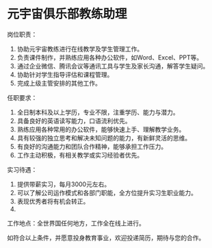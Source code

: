 # 元宇宙俱乐部教练助理

岗位职责：

1.  协助元宇宙教练进行在线教学及学生管理工作。
2.  负责课件制作，并熟练应用各种办公软件，如Word、Excel、PPT等。  
3.  通过企业微信、腾讯会议等通讯工具与学生及家长沟通，解答学生疑问。
4.  协助针对学生指导评估和课程管理。
5.  完成上级主管安排的其他工作。

任职要求：

1.  全日制本科及以上学历，专业不限，注重学历、能力与潜力。
2.  具备良好的英语读写能力，口语流利优先。
3.  熟练应用各种常用的办公软件，能够快速上手、理解教学业务。
4.  具有较强的独立思考和解决未知问题的能力，有新鲜灵活的思维。
5.  有良好的沟通能力和团队合作精神，能够承担工作压力。
6.  工作主动积极，有相关教学或实习经验者优先。

实习待遇：

1.  提供带薪实习，每月3000元左右。
2.  可以了解公司运作模式和各部门职能，全方位提升实习生职业能力。
3.  表现优秀者将有机会转正。
4. 

工作地点：全世界国任何地方，工作全在线上进行。

如符合以上条件，并愿意投身教育事业，欢迎投递简历，期待与您的合作。

# 